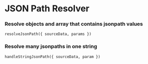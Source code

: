 # JSON Path Resolver

### Resolve objects and array that contains jsonpath values

```
resolveJsonPath({ sourceData, params })
```

### Resolve many jsonpaths in one string

```
handleStringJsonPath({ sourceData, param })
```

